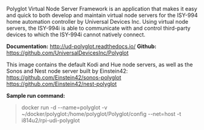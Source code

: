 Polyglot Virtual Node Server Framework is an application that makes it easy and quick to both develop and maintain virtual node servers for the ISY-994 home automation controller by Universal Devices Inc. Using virtual node servers, the ISY-994i is able to communicate with and control third-party devices to which the ISY-994i cannot natively connect.

**Documentation:** http://ud-polyglot.readthedocs.io/
**Github:** https://github.com/UniversalDevicesInc/Polyglot

This image contains the default Kodi and Hue node servers, as well as the Sonos and Nest node server built by Einstein42:
https://github.com/Einstein42/sonos-polyglot
https://github.com/Einstein42/nest-polyglot

**Sample run command:**
> docker run -d --name=polyglot -v ~/docker/polyglot:/home/polyglot/Polyglot/config --net=host -t i814u2/rpi-udi-polyglot 
